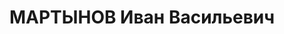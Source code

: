 ---
title: МАРТЫНОВ Иван Васильевич
description: 'Род. в 1903, Свердловская обл., Нижне-Тагильский р-н, п. Черноисточинск,
  русский. Проживал: Свердловская обл., Ирбитский р-н, д. Симоново. "Заготзерно",
  заведующий складом.

  Арестован 12.09.1937. Приговор: 20.01.1938 – ВМН. Расстрелян 20.01.1938'
---